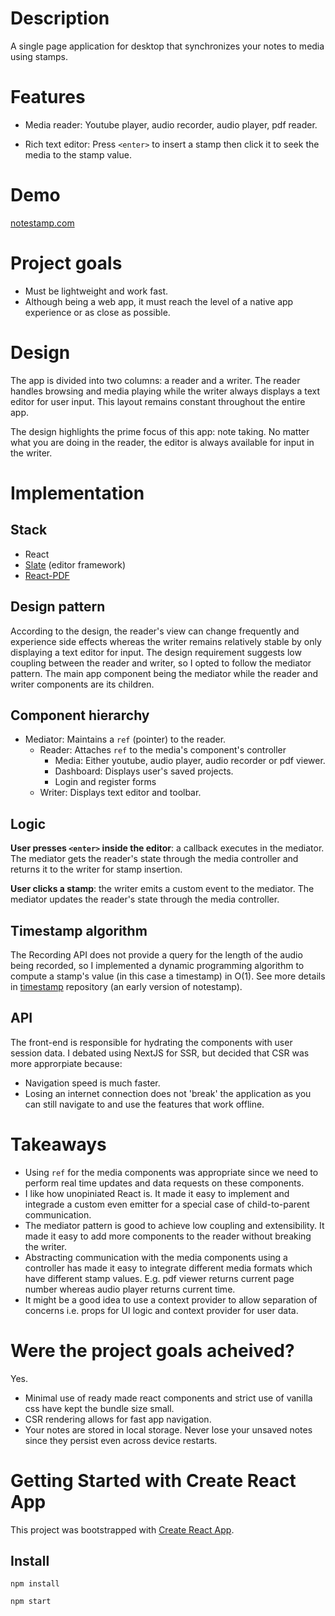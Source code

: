 # Description
A single page application for desktop that synchronizes your notes to media using stamps.

# Features
- Media reader: Youtube player, audio recorder, audio player, pdf reader. 

- Rich text editor: Press `<enter>` to insert a stamp then click it to seek the media to the stamp value.

# Demo
[notestamp.com](https://notestamp.com)

# Project goals 
- Must be lightweight and work fast.
- Although being a web app, it must reach the level of a native app experience or as close as possible.

# Design
The app is divided into two columns: a reader and a writer.
The reader handles browsing and media playing while the writer always displays a text editor for user input.
This layout remains constant throughout the entire app.

The design highlights the prime focus of this app: note taking. No matter what you are doing in the reader,
the editor is always available for input in the writer.


# Implementation

## Stack
- React
- [Slate](https://docs.slatejs.org/) (editor framework)
- [React-PDF](https://www.npmjs.com/package/react-pdf)

## Design pattern
According to the design, the reader's view can change frequently and experience side effects whereas the writer remains relatively stable by only displaying a text editor for input.
The design requirement suggests low coupling between the reader and writer, so I opted
to follow the mediator pattern. The main app component being the mediator while the reader and writer components are its children.

## Component hierarchy 
- Mediator: Maintains a `ref` (pointer) to the reader.
  - Reader: Attaches  `ref` to the media's component's controller
     - Media: Either youtube, audio player, audio recorder or pdf viewer.
     - Dashboard: Displays user's saved projects.
     - Login and register forms
  - Writer: Displays text editor and toolbar.

## Logic 
**User presses `<enter>` inside the editor**: a callback executes in the mediator. The mediator gets the reader's state through the media controller
and returns it to the writer for stamp insertion.

**User clicks a stamp**: the writer emits a custom event to the mediator.
The mediator updates the reader's state through the media controller.

## Timestamp algorithm ##
The Recording API does not provide a query for the length of the audio being recorded, so I implemented a dynamic programming
algorithm to compute a stamp's value (in this case a timestamp) in O(1). See more details in [timestamp](https://github.com/fortyoneplustwo/timestamp)
repository (an early version of notestamp).

## API 
The front-end is responsible for hydrating the components with user session data. I debated using NextJS for SSR, but decided that
CSR was more approrpiate because:
- Navigation speed is much faster.
- Losing an internet connection does not 'break' the application as you can still navigate to and use the
  features that work offline.

# Takeaways
- Using `ref` for the media components was appropriate since we need to perform real time updates and data requests on these components.
- I like how unopiniated React is. It made it easy to implement and integrade a custom even emitter for a special case of child-to-parent communication.
- The mediator pattern is good to achieve low coupling and extensibility. It made it easy to add more components to the reader without breaking the writer.
- Abstracting communication with the media components using a controller has made it easy to integrate different media formats which have different stamp values.
  E.g. pdf viewer returns current page number whereas audio player returns current time.
- It might be a good idea to use a context provider to allow separation of concerns i.e. props for UI logic and context provider for user data.

# Were the project goals acheived?

Yes.

- Minimal use of ready made react components and strict use of vanilla css have kept the bundle size small.
- CSR rendering allows for fast app navigation.
- Your notes are stored in local storage. Never lose your unsaved notes since they persist even across device restarts.


# Getting Started with Create React App

This project was bootstrapped with [Create React App](https://github.com/facebook/create-react-app).

## Install

`npm install`

`npm start`


